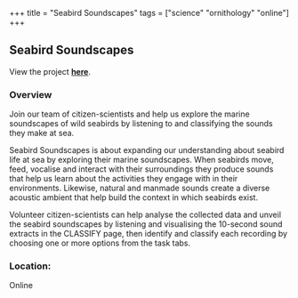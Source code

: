 +++
title = "Seabird Soundscapes"
tags = ["science" "ornithology" "online"]
+++

## Seabird Soundscapes

View the project [**here**](https://www.zooniverse.org/projects/intrepidgannet/seabird-soundscapes).

### Overview

Join our team of citizen-scientists and help us explore the marine soundscapes of wild seabirds by listening to and classifying the sounds they make at sea.

Seabird Soundscapes is about expanding our understanding about seabird life at sea by exploring their marine soundscapes. When seabirds move, feed, vocalise and interact with their surroundings they produce sounds that help us learn about the activities they engage with in their environments. Likewise, natural and manmade sounds create a diverse acoustic ambient that help build the context in which seabirds exist.

Volunteer citizen-scientists can help analyse the collected data and unveil the seabird soundscapes by listening and visualising the 10-second sound extracts in the CLASSIFY page, then identify and classify each recording by choosing one or more options from the task tabs.

### Location:
Online
